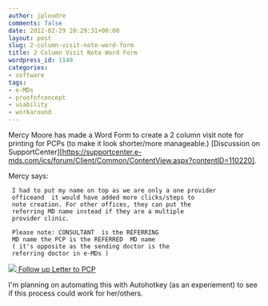 ```yaml
---
author: jploudre
comments: false
date: 2012-02-29 20:29:31+00:00
layout: post
slug: 2-column-visit-note-word-form
title: 2 Column Visit Note Word Form
wordpress_id: 1149
categories:
- software
tags:
- e-MDs
- proofofconcept
- usability
- workaround
---
```


Mercy Moore has made a Word Form to create a 2 column visit note for printing for PCPs (to make it look shorter/more manageable.) [Discussion on SupportCenter][https://supportcenter.e-mds.com/ics/forum/Client/Common/ContentView.aspx?contentID=110220].

Mercy says:

     I had to put my name on top as we are only a one provider
     officeand  it would have added more clicks/steps to 
     note creation. For other offices, they can put the 
     referring MD name instead if they are a multiple 
     provider clinic.
     
     Please note: CONSULTANT  is the REFERRING 
     MD name the PCP is the REFERRED  MD name
     ( it's opposite as the sending doctor is the 
     referring doctor in e-MDs )

[![](http://unchart.com/wp-content/uploads/2011/01/57-download.png) Follow up Letter to PCP](http://unchart.com/wp-content/uploads/2012/02/follow-up-letter-to-PCP.doc)

I'm planning on automating this with Autohotkey (as an experiement) to see if this process could work for her/others.
